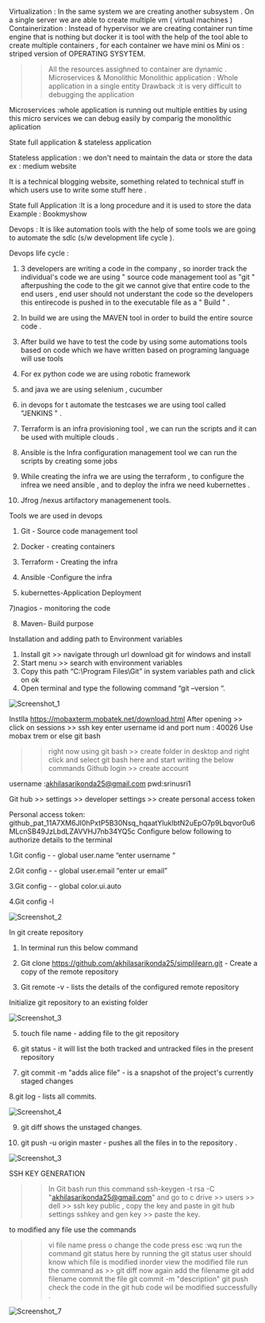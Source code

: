 Virtualization : In the same system we are creating another subsystem .
On a single server we are able to create multiple vm ( virtual machines ) 
Containerization : Instead of hypervisor we are creating container run time engine that is nothing but docker it is tool with the help of the tool able to create multiple containers , for each container we have mini os 
Mini os : striped version of OPERATING SYSYTEM.
>>All the resources assighned to container are dynamic .
Microservices & Monolithic 
Monolithic application : Whole application in a single entity 
Drawback :it is very difficult to debugging the application 

Microservices :whole application is running out multiple entities by using this micro services we can debug easily by comparig the monolithic aplication 

State full application & stateless application 

Stateless application : we don't need to maintain the data or store the data 
ex : medium website 

It is a technical blogging website, something related to technical stuff in which users use to write some stuff here .

State full Application :It is a long procedure and it is used to store the data 
Example : Bookmyshow 


Devops : It is like automation tools with the help of some tools we are going to automate the sdlc (s/w development life cycle ).

Devops life cycle : 
1) 3 developers are writing a code in the company , so inorder track the individual's code we are using " source code management tool as "git " afterpushing the code to the git  we cannot give that entire code to the end users , end user should not understant the code so the developers this entirecode is pushed in to the executable file as a " Build " .

2) In build we are using the MAVEN tool in order to build the entire source code .

3)  After build we have to test the code by using some automations tools based on code which we have written based on programing language will use tools 

4) For ex python code we are using robotic framework 

5) and java we are using selenium , cucumber 

6)  in devops for t automate the testcases we are using tool called "JENKINS " .

7) Terraform is an infra provisioning tool , we can run the scripts and it can be used with multiple clouds .
 
8) Ansible is the Infra configuration management tool we can run the scripts by creating some jobs 

9) While creating the infra we are using the terraform , to configure the infrea we need ansible , and to deploy the infra we need kubernettes .

10) Jfrog /nexus artifactory managemenent tools.

Tools we are used in devops 

1) Git - Source code management tool 

2) Docker - creating containers 

3) Terraform - Creating the infra

5) Ansible -Configure the infra

6) kubernettes-Application Deployment

7)nagios - monitoring the code 

8) Maven- Build purpose

Installation and adding path to Environment variables 
1.	Install git >> navigate through url download git for windows and install 
2.	Start menu >> search with environment variables 
3.	 Copy this path “C:\Program Files\Git” in system variables path and click on ok 
4.	Open terminal and type the following command “git –version “. 

 ![Screenshot_1](https://github.com/akhilasarikonda25/Commands/assets/133091109/309738a6-033f-4c1e-919d-9cd36982b5b5)
 
 Instlla https://mobaxterm.mobatek.net/download.html
 After opening >> click on sessions >> ssh key enter username id and port num : 40026
 Use mobax trem or else git bash 
 >> right now using git bash >> create folder in desktop and right click and select git bash here and start writing the below commands 
Github login >> create account 

username :akhilasarikonda25@gmail.com
pwd:srinusri1

Git hub >> settings >> developer settings >> create personal access token 

Personal access token: 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
Configure below following to authorize details to the terminal 

1.Git config - - global user.name “enter username “

2.Git config - - global user.email “enter ur email”

3.Git config   - - global color.ui.auto

4.Git config -l 

![Screenshot_2](https://github.com/akhilasarikonda25/Commands/assets/133091109/d726703c-b25d-4960-a7e6-cbed84544ef6)

In git create repository 
1.	In terminal run this below command 
2.	Git clone https://github.com/akhilasarikonda25/simplilearn.git    - Create a copy of the remote repository

   3.  Git remote -v     - lists the details of the configured remote repository

Initialize git repository to an existing folder 

![Screenshot_3](https://github.com/akhilasarikonda25/Commands/assets/133091109/f9e29d7b-8767-4024-b4fc-c2adad8fe733)

5. touch file name   - adding file to the git repository 

6. git status  - it will list the both tracked and untracked files in the present repository 

7. git commit -m "adds alice file"     - is a snapshot of the project's currently staged changes

8.git log    - lists all commits.

![Screenshot_4](https://github.com/akhilasarikonda25/Commands/assets/133091109/4f16b02d-9c38-4781-9884-21c8d3b83391)


9. git diff shows the unstaged changes.

10. git push -u origin master  - pushes all the files in to the repository .

![Screenshot_3](https://github.com/akhilasarikonda25/Commands/assets/133091109/c5725b25-c3d3-4e44-a400-05d777b32ac3)


SSH KEY GENERATION 

>> In Git bash run this command 
 ssh-keygen -t rsa -C "akhilasarikonda25@gmail.com"
  and go to c drive >> users >> dell >> ssh key public , copy the key and paste in git hub settings sshkey and gen key >> paste the key.

 to modified any file use the commands 
 >> vi file name
 >> press o
 >> change the code 
 >> press esc :wq
 >> run the command git status 
 >> here by running the git status user should know which file is modified
 >> inorder view the modified file run the command as >> git diff
 >> now again add the filename 
 >> git add filename 
 >> commit the file git commit -m "description"
 >> git push 
 >> check the code in the git hub code wil be modified successfully .
 
![Screenshot_7](https://github.com/akhilasarikonda25/Commands/assets/133091109/e6b143a4-46e3-41c9-8654-78adb621b8ab)

 
